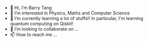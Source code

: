 - 👋 Hi, I’m Barry Tang
- 👀 I’m interested in Physics, Maths and Computer Science
- 🌱 I’m currently learning a lot of stuffs!! In particular, I'm learning quantum computing on Qiskit!
- 💞️ I’m looking to collaborate on ...
- 📫 How to reach me ...

<!---
TYHCL/TYHCL is a ✨ special ✨ repository because its `README.md` (this file) appears on your GitHub profile.
You can click the Preview link to take a look at your changes.
--->
